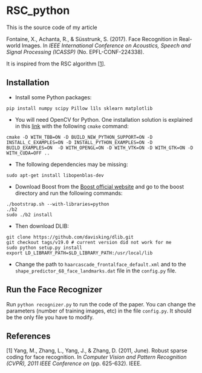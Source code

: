 # RSC_python

This is the source code of my article

Fontaine, X., Achanta, R., & Süsstrunk, S. (2017). Face Recognition in Real-world Images. In *IEEE International Conference on Acoustics, Speech and Signal Processing (ICASSP)* (No. EPFL-CONF-224338).

It is inspired from the RSC algorithm [[1](#rsc)].

## Installation

+ Install some Python packages:
```
pip install numpy scipy Pillow l1ls sklearn matplotlib
```

+ You will need OpenCV for Python. One installation solution is explained in this [link](https://junise.wordpress.com/2015/05/18/how-to-install-opencv-2-4-10-in-ubuntu-14-04-lts/) with the following `cmake` command:
```
cmake -D WITH_TBB=ON -D BUILD_NEW_PYTHON_SUPPORT=ON -D INSTALL_C_EXAMPLES=ON -D INSTALL_PYTHON_EXAMPLES=ON -D BUILD_EXAMPLES=ON  -D WITH_OPENGL=ON -D WITH_VTK=ON -D WITH_GTK=ON -D WITH_CUDA=OFF ..
```

+ The following dependencies may be missing:
```
sudo apt-get install libopenblas-dev
```

+ Download Boost from the [Boost official website](http://boost.org) and go to the boost directory and run the following commands:
```
./bootstrap.sh --with-libraries=python
./b2
sudo ./b2 install
```

+ Then download DLIB:
```
git clone https://github.com/davisking/dlib.git
git checkout tags/v19.0 # current version did not work for me
sudo python setup.py install
export LD_LIBRARY_PATH=$LD_LIBRARY_PATH:/usr/local/lib
```

+ Change the path to `haarcascade_frontalface_default.xml` and to the `shape_predictor_68_face_landmarks.dat` file in the `config.py` file.

## Run the Face Recognizer

Run `python recognizer.py` to run the code of the paper. You can change the parameters (number of training images, etc) in the file `config.py`. It should be the only file you have to modify.

## References

[<a name="#rsc">1</a>] Yang, M., Zhang, L., Yang, J., & Zhang, D. (2011, June). Robust sparse coding for face recognition. In *Computer Vision and Pattern Recognition (CVPR), 2011 IEEE Conference on* (pp. 625-632). IEEE.
